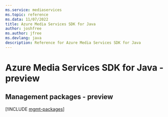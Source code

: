 ```yaml
---
ms.service: mediaservices
ms.topic: reference
ms.data: 11/07/2022
title: Azure Media Services SDK for Java
author: joshfree
ms.author: jfree
ms.devlang: java
description: Reference for Azure Media Services SDK for Java
---
```

# Azure Media Services SDK for Java - preview

## Management packages - preview
[!INCLUDE [mgmt-packages](media-services-mgmt-index.md)]